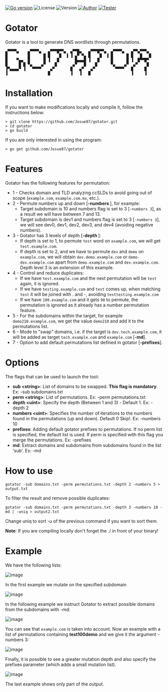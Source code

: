 [![Go version](https://img.shields.io/badge/go-v1.16-blue)](https://golang.org/dl/#stable)
![License](https://img.shields.io/badge/license-GNU-green.svg?style=square&logo=gnu)
![Version](https://img.shields.io/badge/version-0.4b-yellow.svg?style=square)
[![Author](https://img.shields.io/badge/author-@JosueEncinar-orange.svg?style=square&logo=twitter)](https://twitter.com/JosueEncinar)
[![Tester](https://img.shields.io/badge/tester-@Six2dez1-orange.svg?style=square&logo=twitter)](https://twitter.com/six2dez1)


# Gotator
Gotator is a tool to generate DNS wordlists through permutations.

```
▄▀▀▀▀▄    ▄▀▀▀▀▄   ▄▀▀▀█▀▀▄  ▄▀▀█▄   ▄▀▀▀█▀▀▄  ▄▀▀▀▀▄   ▄▀▀▄▀▀▀▄ 
█         █      █ █    █  ▐ ▐ ▄▀ ▀▄ █    █  ▐ █      █ █   █   █ 
█    ▀▄▄  █      █ ▐   █       █▄▄▄█ ▐   █     █      █ ▐  █▀▀█▀  
█     █ █ ▀▄    ▄▀    █       ▄▀   █    █      ▀▄    ▄▀  ▄▀    █  
▐▀▄▄▄▄▀ ▐   ▀▀▀▀    ▄▀       █   ▄▀   ▄▀         ▀▀▀▀   █     █   
▐                  █         ▐   ▐   █                  ▐     ▐   		   

```

# Installation

If you want to make modifications locally and compile it, follow the instructions below:

```
> git clone https://github.com/Josue87/gotator.git
> cd gotator
> go build
```

If you are only interested in using the program:

```
> go get github.com/Josue87/gotator
```

# Features

Gotator has the following features for permutation:

* 1 - Checks domain and TLD analyzing ccSLDs to avoid going out of scope (`example.com`, `example.com.mx`, etc.).
* 2 - Permute numbers up and down [**-numbers <uint>**], for example:
  *  Target subdomain is 10 and numbers flag is set to 3 [`-numbers 3`], as a result we will have between 7 and 13.
  *  Target subdomain is dev1 and numbers flag is set to 3 [`-numbers 3`], we will see dev0, dev1, dev2, dev3, and dev4 (avoiding negative numbers).
* 3 - Gotator has 3 levels of depth [**-depth <uint>**]: 
  * If depth is set to 1, to permute `test` word on `example.com`, we will get `test.example.com`.
  *  If depth is set to 2, and we have to permute `dev` and `demo` on `example.com`, we will obtain `dev.demo.example.com` or `demo-dev.example.com` apart from `demo.example.com` and `dev.example.com`. Depth level 3 is an extension of this example.
* 4 - Control and reduce duplicates:
  *  If we have `test.example.com` and the next permutation will be `test` again, it is ignored.
  *  If we have `testing.example.com` and `test` comes up, when matching `test` it will be joined with . and -, avoiding `testtesting.example.com`
  *  If we have `100.example.com` and it gets `90` to permute, the permutation is ignored as it already has a number permutation feature.
* 5 - For the subdomains within the target, for example `demo210.example.com`, we get the value `demo210` and add it to the permutations list.
* 6 - Mode to "swap" domains, i.e. if the target is `dev.tech.example.com`, it will be added as target `tech.example.com` and `example.com` [**-md**].
* 7 - Option to add default permutations list defined in gotator [**-prefixes**].


# Options

The flags that can be used to launch the tool:

* **sub \<string\>**: List of domains to be swapped. **This flag is mandatory**. Ex: -sub subdomains.txt
* **perm \<string\>**: List of permutations. Ex: -perm permutations.txt
* **depth \<uint\>**: Specify the depth (Between 1 and 3) - Default 1. Ex: -depth 2
* **numbers \<uint\>**: Specifies the number of iterations to the numbers found in the permutations (up and down). Default 0 Skip!. Ex: -numbers 10
* **prefixes**: Adding default gotator prefixes to permutations. If no perm list is specified, the default list is used. If perm is specified with this flag you merge the permutations. Ex: -prefixes
* **md**: Extract domains and subdomains from subdomains found in the list 'sub'. Ex: -md

# How to use

```
gotator -sub domains.txt -perm permutations.txt -depth 2 -numbers 5 > output.txt
```

To filter the result and remove possible duplicates:

```
gotator -sub domains.txt -perm permutations.txt -depth 3 -numbers 10 -md | -uniq > output2.txt
```

Change uniq to sort -u of the previous command if you want to sort them.

**Note**: If you are compiling locally don't forget the ./ in front of your binary!

# Example

We have the following lists:

![image](https://user-images.githubusercontent.com/16885065/121774669-c1f2c800-cb83-11eb-8796-2e9fc69d12eb.png)

In the first example we mutate on the specified subdomain

![image](https://user-images.githubusercontent.com/16885065/121939391-46dd0d80-cd4d-11eb-8bb4-598f66148d6a.png)

In the following example we instruct Gotator to extract possible domains from the subdomains with -md:

![image](https://user-images.githubusercontent.com/16885065/121939505-5fe5be80-cd4d-11eb-842f-c60ac32ebc4a.png)
 
You can see that `example.com` is taken into account. Now an example with a list of permutations containing **test100demo** and we give it the argument -numbers 3:

![image](https://user-images.githubusercontent.com/16885065/121939803-b2bf7600-cd4d-11eb-9363-ee60684cb91a.png)
 
Finally, it is possible to see a greater mutation depth and also specify the prefixes parameter (which adds a small mutation list).

![image](https://user-images.githubusercontent.com/16885065/121939200-07162600-cd4d-11eb-9996-6b7b3eb56d0a.png)

The last example shows only part of the output.
